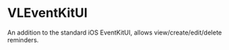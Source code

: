 # VLEventKitUI
An addition to the standard iOS EventKitUI, allows view/create/edit/delete reminders.
